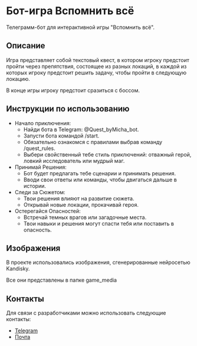 # Бот-игра Вспомнить всё
 Телеграмм-бот для интерактивной игры "Вспомнить всё".


## Описание

Игра представляет собой текстовый квест, 
в котором игроку предстоит пройти через препятствия, 
состоящее из разных локаций, в каждой из которых игроку предстоит решить задачу, 
чтобы пройти в следующую локацию.

В конце игры игроку предстоит сразиться с боссом.

## Инструкции по использованию
- Начало приключения:
  - Найди бота в Telegram: @Quest_byMicha_bot.
  - Запусти бота командой /start.
  - Обязательно ознакомся с правилами выбрав команду /quest_rules.
  - Выбери свойственный тебе стиль приключений: отважный герой, ловкий исследователь или мудрый маг.
- Принимай Решения:
  - Бот будет предлагать тебе сценарии и принимать решения.
  - Вводи свои ответы или команды, чтобы двигаться дальше в истории. 
- Следи за Сюжетом:
  - Твои решения влияют на развитие сюжета. 
  - Открывай новые локации, прокачивай героя.
- Остерегайся Опасностей:
  - Встречай темных врагов или загадочные места. 
  - Твои навыки и решения могут спасти тебя или поставить в опасность.


## Изображения
В проекте использовались изображения, сгенерированные нейросетью Kandisky.

Все они представлены в папке game_media

## Контакты
Для связи с разработчиками можно использовать следующие контакты:

- [Telegram](https://web.telegram.org/k/#@Michadze)
- [Почта](yurovmd@mail.ru)
